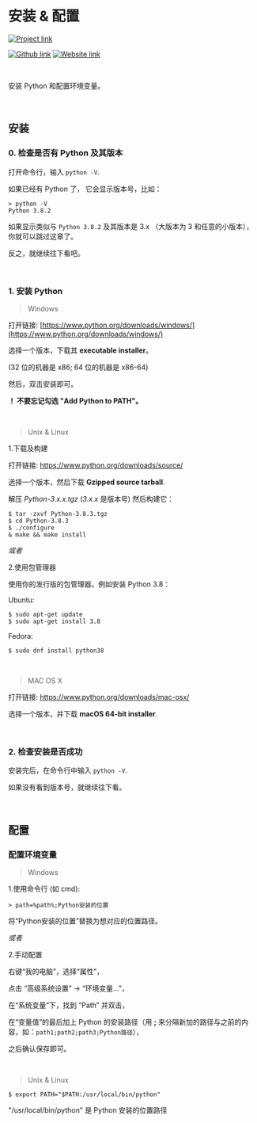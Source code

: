 # 安装 & 配置
[![Project link](https://img.shields.io/badge/From%200%20To-Python-blue?style=for-the-badge&logo=Python&logoColor=FFD43B&logoWidth=15&labelColor=566163&color=3776AB)](https://github.com/FaDrYL/From0ToPython) 

[![Github link](https://img.shields.io/badge/FaDrYL--blue?style=social&logo=Github&logoWidth=15&link=https://github.com/FaDrYL)](https://github.com/FaDrYL)
[![Website link](https://img.shields.io/badge/FaDr-YL-blue?style=flat&color=009f9f&link=https://www.fadryl.com/&link=https://www.fadryl.com/)](https://www.fadryl.com/)

<br/>

安装 Python 和配置环境变量。

<br/>

## 安装
### 0. 检查是否有 Python 及其版本
打开命令行，输入 `python -V`. 

如果已经有 Python 了， 它会显示版本号，比如：

```
> python -V
Python 3.8.2
```

如果显示类似与 `Python 3.8.2` 及其版本是 3.x （大版本为 3 和任意的小版本），你就可以跳过这章了。

反之，就继续往下看吧。

<br/>

### 1. 安装 Python
> Windows

打开链接: [https://www.python.org/downloads/windows/](https://www.python.org/downloads/windows/)

选择一个版本，下载其 **executable installer**。

(32 位的机器是 x86; 64 位的机器是 x86-64)

然后，双击安装即可。

**！ 不要忘记勾选 "Add Python to PATH"。**

<br/>

> Unix & Linux

1.下载及构建

打开链接: https://www.python.org/downloads/source/

选择一个版本，然后下载 **Gzipped source tarball**.

解压 *Python-3.x.x.tgz* (*3.x.x* 是版本号) 然后构建它：

```
$ tar -zxvf Python-3.8.3.tgz
$ cd Python-3.8.3
$ ./configure
& make && make install
```

*或者*

2.使用包管理器

使用你的发行版的包管理器。例如安装 Python 3.8：

Ubuntu:

```
$ sudo apt-get update
$ sudo apt-get install 3.8
```

Fedora:

```
$ sudo dnf install python38
```

<br/>

> MAC OS X

打开链接: https://www.python.org/downloads/mac-osx/

选择一个版本，并下载 **macOS 64-bit installer**.

<br/>

### 2. 检查安装是否成功

安装完后，在命令行中输入 ``python -V``.

如果没有看到版本号，就继续往下看。

<br/>

## 配置
### 配置环境变量
> Windows

1.使用命令行 (如 cmd):

```
> path=%path%;Python安装的位置
```

将“Python安装的位置”替换为想对应的位置路径。


*或者*


2.手动配置

右键“我的电脑”，选择“属性”，

点击 “高级系统设置” -> “环境变量...”，

在“系统变量”下，找到 “Path” 并双击，

在“变量值”的最后加上 Python 的安装路径（用 **;** 来分隔新加的路径与之前的内容，如：`path1;path2;path3;Python路径`），

之后确认保存即可。

<br/>

> Unix & Linux

```
$ export PATH="$PATH:/usr/local/bin/python" 
```

"/usr/local/bin/python" 是 Python 安装的位置路径

